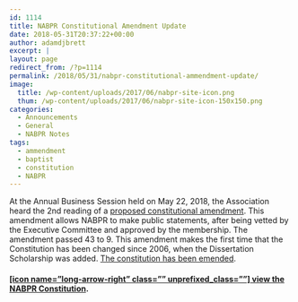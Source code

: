 ```yaml
---
id: 1114
title: NABPR Constitutional Amendment Update
date: 2018-05-31T20:37:22+00:00
author: adamdjbrett
excerpt: |
layout: page
redirect_from: /?p=1114
permalink: /2018/05/31/nabpr-constitutional-ammendment-update/
image:
  title: /wp-content/uploads/2017/06/nabpr-site-icon.png
  thum: /wp-content/uploads/2017/06/nabpr-site-icon-150x150.png
categories:
  - Announcements
  - General
  - NABPR Notes
tags:
  - ammendment
  - baptist
  - constitution
  - NABPR
---
```

At the Annual Business Session held on May 22, 2018, the Association heard the 2nd reading of a [proposed constitutional amendment](https://nabpr.org/about-nabpr/constitution/proposed-amendment-xi/). This amendment allows NABPR to make public statements, after being vetted by the Executive Committee and approved by the membership. The amendment passed 43 to 9. This amendment makes the first time that the Constitution has been changed since 2006, when the Dissertation Scholarship was added. [The constitution has been emended](https://nabpr.org/about-nabpr/constitution/).

#### [[icon name=&#8221;long-arrow-right&#8221; class=&#8221;&#8221; unprefixed_class=&#8221;&#8221;] view the NABPR Constitution](https://nabpr.org/about-nabpr/constitution/).
